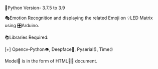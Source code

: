 🐍Python Version- 3.7.5 to 3.9

🎭Emotion Recognition and displaying the related Emoji on 💡LED Matrix using 🎛Arduino.

📚Libraries Required:

[+] Opencv-Python👁, Deepface👾, Pyserial🔃, Time⏰

Model🧱 is in the form of HTML👩‍💻 document.
